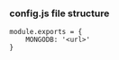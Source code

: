 ### config.js file structure

```
module.exports = {
    MONGODB: '<url>'
}

```


<!-- Time: 1h 51min -->